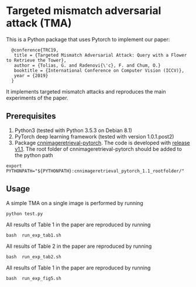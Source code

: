 # Targeted mismatch adversarial attack (TMA)

This is a Python package that uses Pytorch to implement our paper:

```
  @conference{TRC19,
   title = {Targeted Mismatch Adversarial Attack: Query with a Flower to Retrieve the Tower},
   author = {Tolias, G. and Radenovi{\'c}, F. and Chum, O.}
   booktitle = {International Conference on Computer Vision (ICCV)},
   year = {2019}
  }
  ```

It implements targeted mismatch attacks and reproduces the main experiments of the paper.

## Prerequisites

1. Python3 (tested with Python 3.5.3 on Debian 8.1)
1. PyTorch deep learning framework (tested with version 1.0.1.post2)
1. Package [cnnimageretrieval-pytorch](https://github.com/filipradenovic/cnnimageretrieval-pytorch). The code is developed with [release v1.1](https://github.com/filipradenovic/cnnimageretrieval-pytorch/archive/v1.1.tar.gz). The root folder of cnnimageretrieval-pytorch should be added to the python path 

```
export PYTHONPATH="${PYTHONPATH}:cnnimageretrieval_pytorch_1.1_rootfolder/"
```

## Usage

A simple TMA on a single image is performed by running

```
python test.py
```

All results of Table 1 in the paper are reproduced by running

```
bash  run_exp_tab1.sh
```

All results of Table 2 in the paper are reproduced by running

```
bash  run_exp_tab2.sh
```

All results of Table 1 in the paper are reproduced by running

```
bash  run_exp_fig5.sh
```
